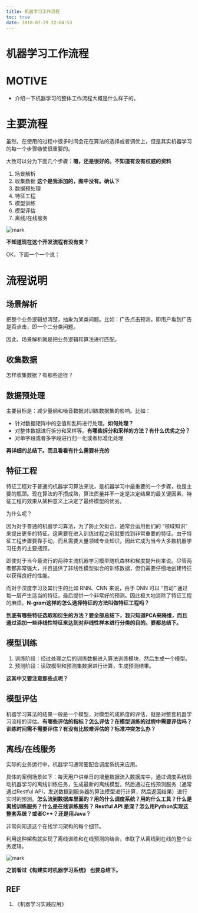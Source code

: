 ```yaml
---
title: 机器学习工作流程
toc: true
date: 2018-07-29 22:04:53
---
```

# 机器学习工作流程

# MOTIVE

* 介绍一下机器学习的整体工作流程大概是什么样子的。

# 主要流程

虽然，在使用的过程中很多时间会花在算法的选择或者调优上，但是其实机器学习的每一个步骤嗾使很重要的。

大致可以分为下面几个步骤：**嗯，还是很好的。不知道有没有权威的资料**

1. 场景解析
2. 收集数据 **这个是我添加的，图中没有。确认下**
3. 数据预处理
4. 特征工程
5. 模型训练
6. 模型评估
7. 离线/在线服务

![mark](http://pacdb2bfr.bkt.clouddn.com/blog/image/180727/8f8EF1KDAJ.png?imageslim)

**不知道现在这个开发流程有没有变？**

OK，下面一个一个说：




# 流程说明

## 场景解析


把整个业务逻辑想清楚，抽象为某类问题。比如：广告点击预测，即用户看到广告是否点击，即一个二分类问题。

因此，场景解析就是把业务逻辑和算法进行匹配。


## 收集数据


怎样收集数据？有那些途径？


## 数据预处理

主要目标是：减少量纲和噪音数据对训练数据集的影响。比如：

* 针对数据矩阵中的空值和乱码进行处理。**如何处理？**
* 对整体数据进行拆分和采样等。**有哪些拆分和采样的方法？有什么优劣之分？**
* 对单字段或者多字段进行归一化或者标准化处理

**再详细的总结下。而且看看有什么需要补充的**


## 特征工程


特征工程对于普通的机器学习算法来说，是机器学习中最重要的一个步骤，也是主要的瓶颈。现在算法的不攒成熟，算法质量并不一定是决定结果的最关键因素，特征工程的效果从某种意义上决定了最终模型的优劣。

为什么呢？

因为对于普通的机器学习算法，为了防止欠拟合，通常会运用他们的 “领域知识” 来提出更多的特征。这需要在进入训练过程之前就要找到非常重要的特征。由于特征工程步骤要靠手动，而且需要大量领域专业知识，因此它成为当今大多数机器学习任务的主要瓶颈。

即使对于当今最流行的两种主流机器学习模型随机森林和梯度提升树来说。尽管两者都非常强大，并且提供了非线性模型拟合的训练数据，但仍需要仔细地创建特征以获得良好的性能。

而对于深度学习及其衍生的比如 RNN、CNN 来说，由于 DNN 可以 “自动” 通过每一层产生适当的特征，最后提供一个非常好的预测。因此极大地消除了特征工程的麻烦。**N-gram这样的怎么选择特征的方法叫做特征工程吗？**

**到底有哪些特征选取和衍生的方法？要全部总结下，我只知道PCA来降维，而且通过添加一些非线性特征来达到对非线性样本进行分类的目的。要都总结下。**


## 模型训练

1. 训练阶段：经过处理之后的训练数据进入算法训练模块，然后生成一个模型。
2. 预测阶段：读取模型和预测集数据进行计算，生成预测结果。


**这其中又要注意那些点呢？**


## 模型评估


机器学习算法的结果一般是一个模型，对模型的成熟度的评估，就是对整套机器学习流程的评估。**有哪些评估的指标？怎么评估？在模型训练的过程中需要评估吗？训练时间需不需要评估？有没有比较难评估的？标准冲突怎么办？**


## 离线/在线服务


实际的业务运行中，机器学习通常要配合调度系统来应用。

具体的案例场景如下：每天用户讲单日的增量数据流入数据库中，通过调度系统启动机器学习的离线训练任务，生成最新的离线模型，然后通过在线预测服务（通常通过Restful API，发送数据到服务器的算法模型进行计算，然后返回结果）进行实时的预测。**怎么流到数据库里面的？用的什么调度系统？用的什么工具？什么是离线训练服务？什么是在线训练服务？ Restful API 是深？怎么用Python实现这整套系统？或者C++？还是用Java？**

非常向知道这个在线学习架构的每个细节。

利用这种架构就实现了离线训练和在线预测的结合，串联了从离线到在线的整个业务逻辑。


![mark](http://pacdb2bfr.bkt.clouddn.com/blog/image/180727/825ibL9cGG.png?imageslim)

**之前看过《构建实时机器学习系统》 也要总结下。**








## REF

1. 《机器学习实践应用》
